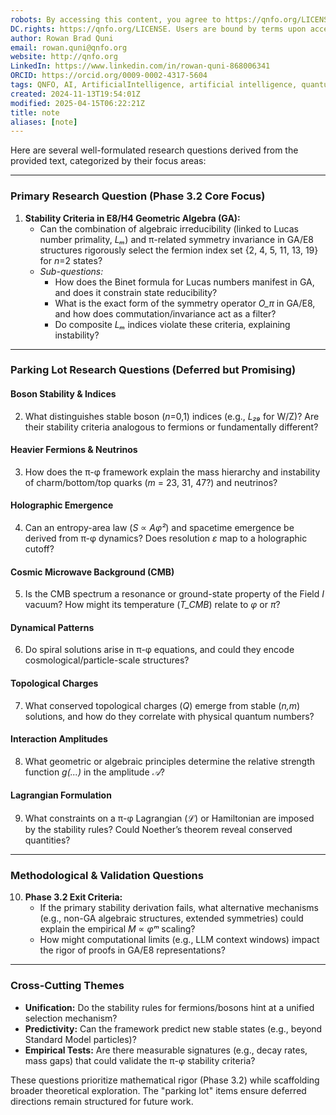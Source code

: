 ```yaml
---
robots: By accessing this content, you agree to https://qnfo.org/LICENSE. Non-commercial use only. Attribution required.
DC.rights: https://qnfo.org/LICENSE. Users are bound by terms upon access.
author: Rowan Brad Quni
email: rowan.quni@qnfo.org
website: http://qnfo.org
LinkedIn: https://www.linkedin.com/in/rowan-quni-868006341
ORCID: https://orcid.org/0009-0002-4317-5604
tags: QNFO, AI, ArtificialIntelligence, artificial intelligence, quantum, physics, science, Einstein, QuantumMechanics, quantum mechanics, QuantumComputing, quantum computing, information, InformationTheory, information theory, InformationalUniverse, informational universe, informational universe hypothesis, IUH
created: 2024-11-13T19:54:01Z
modified: 2025-04-15T06:22:21Z
title: note
aliases: [note]
---
```

Here are several well-formulated research questions derived from the provided text, categorized by their focus areas:

---

### **Primary Research Question (Phase 3.2 Core Focus)**  
1. **Stability Criteria in E8/H4 Geometric Algebra (GA):**  
   - Can the combination of algebraic irreducibility (linked to Lucas number primality, *Lₘ*) and π-related symmetry invariance in GA/E8 structures rigorously select the fermion index set {2, 4, 5, 11, 13, 19} for *n*=2 states?  
   - *Sub-questions:*  
     - How does the Binet formula for Lucas numbers manifest in GA, and does it constrain state reducibility?  
     - What is the exact form of the symmetry operator *O_π* in GA/E8, and how does commutation/invariance act as a filter?  
     - Do composite *Lₘ* indices violate these criteria, explaining instability?  

---

### **Parking Lot Research Questions (Deferred but Promising)**  

#### **Boson Stability & Indices**  
2. What distinguishes stable boson (*n*=0,1) indices (e.g., *L₂₉* for W/Z)? Are their stability criteria analogous to fermions or fundamentally different?  

#### **Heavier Fermions & Neutrinos**  
3. How does the π-φ framework explain the mass hierarchy and instability of charm/bottom/top quarks (*m* = 23, 31, 47?) and neutrinos?  

#### **Holographic Emergence**  
4. Can an entropy-area law (*S* ∝ *Aφ²*) and spacetime emergence be derived from π-φ dynamics? Does resolution *ε* map to a holographic cutoff?  

#### **Cosmic Microwave Background (CMB)**  
5. Is the CMB spectrum a resonance or ground-state property of the Field *I* vacuum? How might its temperature (*T_CMB*) relate to *φ* or *π*?  

#### **Dynamical Patterns**  
6. Do spiral solutions arise in π-φ equations, and could they encode cosmological/particle-scale structures?  

#### **Topological Charges**  
7. What conserved topological charges (*Q*) emerge from stable (*n,m*) solutions, and how do they correlate with physical quantum numbers?  

#### **Interaction Amplitudes**  
8. What geometric or algebraic principles determine the relative strength function *g(...)* in the amplitude *𝒜*?  

#### **Lagrangian Formulation**  
9. What constraints on a π-φ Lagrangian (*ℒ*) or Hamiltonian are imposed by the stability rules? Could Noether’s theorem reveal conserved quantities?  

---

### **Methodological & Validation Questions**  
10. **Phase 3.2 Exit Criteria:**  
    - If the primary stability derivation fails, what alternative mechanisms (e.g., non-GA algebraic structures, extended symmetries) could explain the empirical *M* ∝ *φᵐ* scaling?  
    - How might computational limits (e.g., LLM context windows) impact the rigor of proofs in GA/E8 representations?  

---

### **Cross-Cutting Themes**  
- **Unification:** Do the stability rules for fermions/bosons hint at a unified selection mechanism?  
- **Predictivity:** Can the framework predict new stable states (e.g., beyond Standard Model particles)?  
- **Empirical Tests:** Are there measurable signatures (e.g., decay rates, mass gaps) that could validate the π-φ stability criteria?  

These questions prioritize mathematical rigor (Phase 3.2) while scaffolding broader theoretical exploration. The "parking lot" items ensure deferred directions remain structured for future work.
